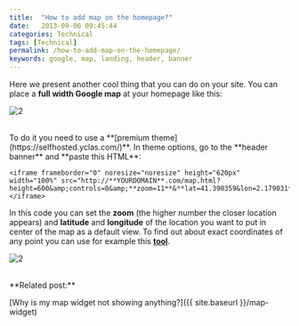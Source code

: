 ```yaml
---
title:  "How to add map on the homepage?"
date:   2013-09-06 09:45:44
categories: Technical
tags: [Technical]
permalink: /how-to-add-map-on-the-homepage/
keywords: google, map, landing, header, banner
---
```

Here we present another cool thing that you can do on your site. You can place a **full width Google map** at your homepage like this:

![2](//open-classifieds.com/wp-content/uploads/2013/08/maps-home.png_preview_500x375.png)

<br>
To do it you need to use a **[premium theme](https://selfhosted.yclas.com/)**. In theme options, go to the **header banner** and **paste this HTML**: 

    <iframe frameborder="0" noresize="noresize" height="620px" width="100%" src="http://**YOURDOMAIN**.com/map.html?height=600&amp;controls=0&amp;**zoom=11**&**lat=41.390359&lon=2.179031**"> </iframe>

In this code you can set the **zoom** (the higher number the closer location appears) and **latitude** and **longitude** of the location you want to put in center of the map as a default view. To find out about exact coordinates of any point you can use for example this **[tool](http://www.itouchmap.com/latlong.html)**.


![2]({{site.baseurl}}/images/map-header-html.png)

<br>
**Related post:**

[Why is my map widget not showing anything?]({{ site.baseurl }}/map-widget)
